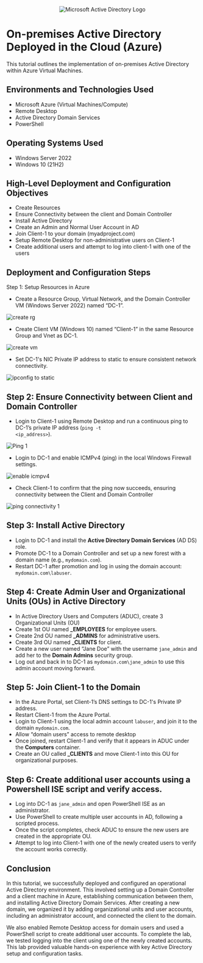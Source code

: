 <p align="center">
<img src="https://i.imgur.com/pU5A58S.png" alt="Microsoft Active Directory Logo"/>
</p>

<h1>On-premises Active Directory Deployed in the Cloud (Azure)</h1>
This tutorial outlines the implementation of on-premises Active Directory within Azure Virtual Machines.<br />


<h2>Environments and Technologies Used</h2>

- Microsoft Azure (Virtual Machines/Compute)
- Remote Desktop
- Active Directory Domain Services
- PowerShell

<h2>Operating Systems Used </h2>

- Windows Server 2022
- Windows 10 (21H2)

<h2>High-Level Deployment and Configuration Objectives</h2>

- Create Resources
- Ensure Connectivity between the client and Domain Controller
- Install Active Directory
- Create an Admin and Normal User Account in AD
- Join Client-1 to your domain (myadproject.com)
- Setup Remote Desktop for non-administrative users on Client-1
- Create additional users and attempt to log into client-1 with one of the users

<h2>Deployment and Configuration Steps</h2>

<p>Step 1: Setup Resources in Azure<p/>
  
  - Create a Resource Group, Virtual Network, and the Domain Controller VM (Windows Server 2022) named “DC-1”.

![create rg](https://github.com/user-attachments/assets/7f785de3-545f-4d82-8869-a412db4ba630)

  - Create Client VM (Windows 10) named “Client-1” in the same Resource Group and Vnet as DC-1.

![create vm](https://github.com/user-attachments/assets/c99d563d-cbcb-4bdf-8ae1-d399ab1e36f0)

- Set DC-1's NIC Private IP address to static to ensure consistent network connectivity.

![ipconfig to static](https://github.com/user-attachments/assets/d57edc04-33e1-474b-af33-90df25440727)

<h2>Step 2: Ensure Connectivity between Client and Domain Controller</h2>

  - Login to Client-1 using Remote Desktop and run a continuous ping to DC-1’s private IP address (<code>ping -t &lt;ip_address&gt;</code>).

![Ping 1](https://github.com/user-attachments/assets/fa6cfb3a-0093-47ef-b5ba-ccf5b36f3ddb)

  - Login to DC-1 and enable ICMPv4 (ping) in the local Windows Firewall settings.

![enable icmpv4](https://github.com/user-attachments/assets/1f008a84-3944-4c26-a5a1-d787dcf9f601)

  - Check Client-1 to confirm that the ping now succeeds, ensuring connectivity between the Client and Domain Controller

![ping connectivity 1](https://github.com/user-attachments/assets/465d300d-cda4-490a-b56a-6a7b630177a2)

<h2>Step 3: Install Active Directory</h2>
<ul>
  <li>Login to DC-1 and install the <strong>Active Directory Domain Services</strong> (AD DS) role.</li>
  <li>Promote DC-1 to a Domain Controller and set up a new forest with a domain name (e.g., <code>mydomain.com</code>).</li>
  <li>Restart DC-1 after promotion and log in using the domain account: <code>mydomain.com\labuser</code>.</li>
</ul>

<h2>Step 4: Create Admin User and Organizational Units (OUs) in Active Directory</h2>
<ul>
  <li>In Active Directory Users and Computers (ADUC), create 3 Organizational Units (OU)</li>
   <li>Create 1st OU named <strong>_EMPLOYEES</strong> for employee users.</li>
   <li>Create 2nd OU named <strong>_ADMINS</strong> for administrative users.</li>
   <li>Create 3rd OU named <strong>_CLIENTS</strong> for client.</li>
  <li>Create a new user named “Jane Doe” with the username <code>jane_admin</code> and add her to the <strong>Domain Admins</strong> security group.</li>
  <li>Log out and back in to DC-1 as <code>mydomain.com\jane_admin</code> to use this admin account moving forward.</li>
</ul>

<h2>Step 5: Join Client-1 to the Domain</h2>
<ul>
  <li>In the Azure Portal, set Client-1’s DNS settings to DC-1's Private IP address.</li>
  <li>Restart Client-1 from the Azure Portal.</li>
  <li>Login to Client-1 using the local admin account <code>labuser</code>, and join it to the domain <code>mydomain.com</code>.</li>
  <li>Allow “domain users” access to remote desktop</li>
  <li>Once joined, restart Client-1 and verify that it appears in ADUC under the <strong>Computers</strong> container.</li>
  <li>Create an OU called <strong>_CLIENTS</strong> and move Client-1 into this OU for organizational purposes.</li>
</ul>

<h2>Step 6: Create additional user accounts using a Powershell ISE script and verify access.</h2>
<ul>
  <li>Log into DC-1 as <code>jane_admin</code> and open PowerShell ISE as an administrator.</li>
  <li>Use PowerShell to create multiple user accounts in AD, following a scripted process.</li>
  <li>Once the script completes, check ADUC to ensure the new users are created in the appropriate OU.</li>
  <li>Attempt to log into Client-1 with one of the newly created users to verify the account works correctly.</li>
</ul>

<h2>Conclusion</h2>
<p>In this tutorial, we successfully deployed and configured an operational Active Directory environment. This involved setting up a Domain Controller and a client machine in Azure, establishing communication between them, and installing Active Directory Domain Services. After creating a new domain, we organized it by adding organizational units and user accounts, including an administrator account, and connected the client to the domain.</p>

<p>We also enabled Remote Desktop access for domain users and used a PowerShell script to create additional user accounts. To complete the lab, we tested logging into the client using one of the newly created accounts. This lab provided valuable hands-on experience with key Active Directory setup and configuration tasks.</p>

